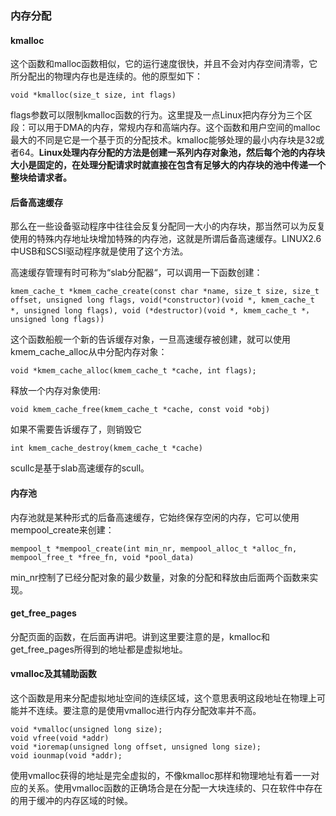 ### 内存分配

#### kmalloc

这个函数和malloc函数相似，它的运行速度很快，并且不会对内存空间清零，它所分配出的物理内存也是连续的。他的原型如下：

```
void *kmalloc(size_t size, int flags)
```

flags参数可以限制kmalloc函数的行为。这里提及一点Linux把内存分为三个区段：可以用于DMA的内存，常规内存和高端内存。这个函数和用户空间的malloc最大的不同是它是一个基于页的分配技术。kmalloc能够处理的最小内存块是32或者64。**Linux处理内存分配的方法是创建一系列内存对象池，然后每个池的内存块大小是固定的，在处理分配请求时就直接在包含有足够大的内存块的池中传递一个整块给请求者。**

#### 后备高速缓存

那么在一些设备驱动程序中往往会反复分配同一大小的内存块，那当然可以为反复使用的特殊内存地址块增加特殊的内存池，这就是所谓后备高速缓存。LINUX2.6中USB和SCSI驱动程序就是使用了这个方法。

高速缓存管理有时可称为“slab分配器“，可以调用一下函数创建：

```
kmem_cache_t *kmem_cache_create(const char *name, size_t size, size_t offset, unsigned long flags, void(*constructor)(void *, kmem_cache_t *, unsigned long flags), void (*destructor)(void *, kmem_cache_t *， unsigned long flags))
```

这个函数船舰一个新的告诉缓存对象，一旦高速缓存被创建，就可以使用kmem_cache_alloc从中分配内存对象：

```
void *kmem_cache_alloc(kmem_cache_t *cache, int flags);
```

释放一个内存对象使用:

```
void kmem_cache_free(kmem_cache_t *cache, const void *obj)
```

如果不需要告诉缓存了，则销毁它

```
int kmem_cache_destroy(kmem_cache_t *cache)
```

scullc是基于slab高速缓存的scull。

#### 内存池

内存池就是某种形式的后备高速缓存，它始终保存空闲的内存，它可以使用mempool_create来创建：

```
mempool_t *mempool_create(int min_nr, mempool_alloc_t *alloc_fn, mempool_free_t *free_fn, void *pool_data)
```

min_nr控制了已经分配对象的最少数量，对象的分配和释放由后面两个函数来实现。

#### get_free_pages

分配页面的函数，在后面再讲吧。讲到这里要注意的是，kmalloc和get_free_pages所得到的地址都是虚拟地址。

#### vmalloc及其辅助函数

这个函数是用来分配虚拟地址空间的连续区域，这个意思表明这段地址在物理上可能并不连续。要注意的是使用vmalloc进行内存分配效率并不高。

```
void *vmalloc(unsigned long size);
void vfree(void *addr)
void *ioremap(unsigned long offset, unsigned long size);
void iounmap(void *addr);
```

使用vmalloc获得的地址是完全虚拟的，不像kmalloc那样和物理地址有着一一对应的关系。使用vmalloc函数的正确场合是在分配一大块连续的、只在软件中存在的用于缓冲的内存区域的时候。

